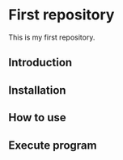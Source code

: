 # First repository
This is my first repository.

## Introduction
## Installation 
## How to use
## Execute program
